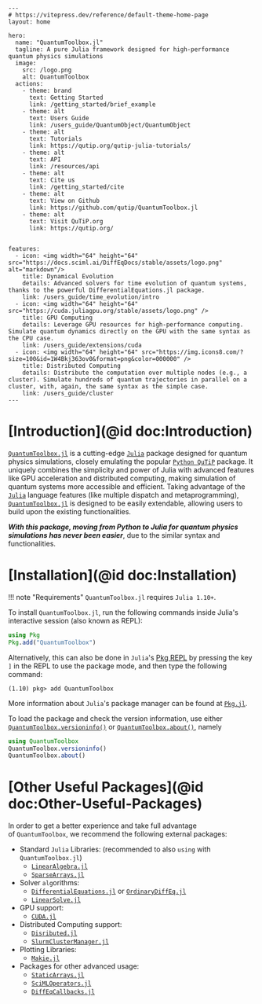 ```@raw html
---
# https://vitepress.dev/reference/default-theme-home-page
layout: home

hero:
  name: "QuantumToolbox.jl"
  tagline: A pure Julia framework designed for high-performance quantum physics simulations
  image:
    src: /logo.png
    alt: QuantumToolbox
  actions:
    - theme: brand
      text: Getting Started
      link: /getting_started/brief_example
    - theme: alt
      text: Users Guide
      link: /users_guide/QuantumObject/QuantumObject
    - theme: alt
      text: Tutorials
      link: https://qutip.org/qutip-julia-tutorials/
    - theme: alt
      text: API
      link: /resources/api
    - theme: alt
      text: Cite us
      link: /getting_started/cite
    - theme: alt
      text: View on Github
      link: https://github.com/qutip/QuantumToolbox.jl
    - theme: alt
      text: Visit QuTiP.org
      link: https://qutip.org/


features:
  - icon: <img width="64" height="64" src="https://docs.sciml.ai/DiffEqDocs/stable/assets/logo.png" alt="markdown"/>
    title: Dynamical Evolution
    details: Advanced solvers for time evolution of quantum systems, thanks to the powerful DifferentialEquations.jl package.
    link: /users_guide/time_evolution/intro
  - icon: <img width="64" height="64" src="https://cuda.juliagpu.org/stable/assets/logo.png" />
    title: GPU Computing
    details: Leverage GPU resources for high-performance computing. Simulate quantum dynamics directly on the GPU with the same syntax as the CPU case.
    link: /users_guide/extensions/cuda
  - icon: <img width="64" height="64" src="https://img.icons8.com/?size=100&id=1W4Bkj363ov0&format=png&color=000000" />
    title: Distributed Computing
    details: Distribute the computation over multiple nodes (e.g., a cluster). Simulate hundreds of quantum trajectories in parallel on a cluster, with, again, the same syntax as the simple case.
    link: /users_guide/cluster
---
```

# [Introduction](@id doc:Introduction)

[`QuantumToolbox.jl`](https://github.com/qutip/QuantumToolbox.jl) is a cutting-edge [`Julia`](https://julialang.org/) package designed for quantum physics simulations, closely emulating the popular [`Python QuTiP`](https://github.com/qutip/qutip) package. It uniquely combines the simplicity and power of Julia with advanced features like GPU acceleration and distributed computing, making simulation of quantum systems more accessible and efficient. Taking advantage of the [`Julia`](https://julialang.org/) language features (like multiple dispatch and metaprogramming), [`QuantumToolbox.jl`](https://github.com/qutip/QuantumToolbox.jl) is designed to be easily extendable, allowing users to build upon the existing functionalities.

*__With this package, moving from Python to Julia for quantum physics simulations has never been easier__*, due to the similar syntax and functionalities.

# [Installation](@id doc:Installation)

!!! note "Requirements"
    `QuantumToolbox.jl` requires `Julia 1.10+`.

To install `QuantumToolbox.jl`, run the following commands inside Julia's interactive session (also known as REPL):
```julia
using Pkg
Pkg.add("QuantumToolbox")
```
Alternatively, this can also be done in `Julia`'s [Pkg REPL](https://julialang.github.io/Pkg.jl/v1/getting-started/) by pressing the key `]` in the REPL to use the package mode, and then type the following command:
```julia-repl
(1.10) pkg> add QuantumToolbox
```
More information about `Julia`'s package manager can be found at [`Pkg.jl`](https://julialang.github.io/Pkg.jl/v1/).

To load the package and check the version information, use either [`QuantumToolbox.versioninfo()`](@ref) or [`QuantumToolbox.about()`](@ref), namely
```julia
using QuantumToolbox
QuantumToolbox.versioninfo()
QuantumToolbox.about()
```

# [Other Useful Packages](@id doc:Other-Useful-Packages)

In order to get a better experience and take full advantage of `QuantumToolbox`, we recommend the following external packages:

- Standard `Julia` Libraries: (recommended to also `using` with `QuantumToolbox.jl`)
  - [`LinearAlgebra.jl`](https://github.com/JuliaLang/LinearAlgebra.jl)
  - [`SparseArrays.jl`](https://github.com/JuliaSparse/SparseArrays.jl)
- Solver `alg`orithms:
  - [`DifferentialEquations.jl`](https://github.com/SciML/DifferentialEquations.jl) or [`OrdinaryDiffEq.jl`](https://github.com/SciML/OrdinaryDiffEq.jl)
  - [`LinearSolve.jl`](https://github.com/SciML/LinearSolve.jl)
- GPU support:
  - [`CUDA.jl`](https://github.com/JuliaGPU/CUDA.jl)
- Distributed Computing support:
  - [`Disributed.jl`](https://github.com/JuliaLang/Distributed.jl)
  - [`SlurmClusterManager.jl`](https://github.com/JuliaParallel/SlurmClusterManager.jl)
- Plotting Libraries:
  - [`Makie.jl`](https://github.com/MakieOrg/Makie.jl)
- Packages for other advanced usage:
  - [`StaticArrays.jl`](https://github.com/JuliaArrays/StaticArrays.jl)
  - [`SciMLOperators.jl`](https://github.com/SciML/SciMLOperators.jl)
  - [`DiffEqCallbacks.jl`](https://github.com/SciML/DiffEqCallbacks.jl)
